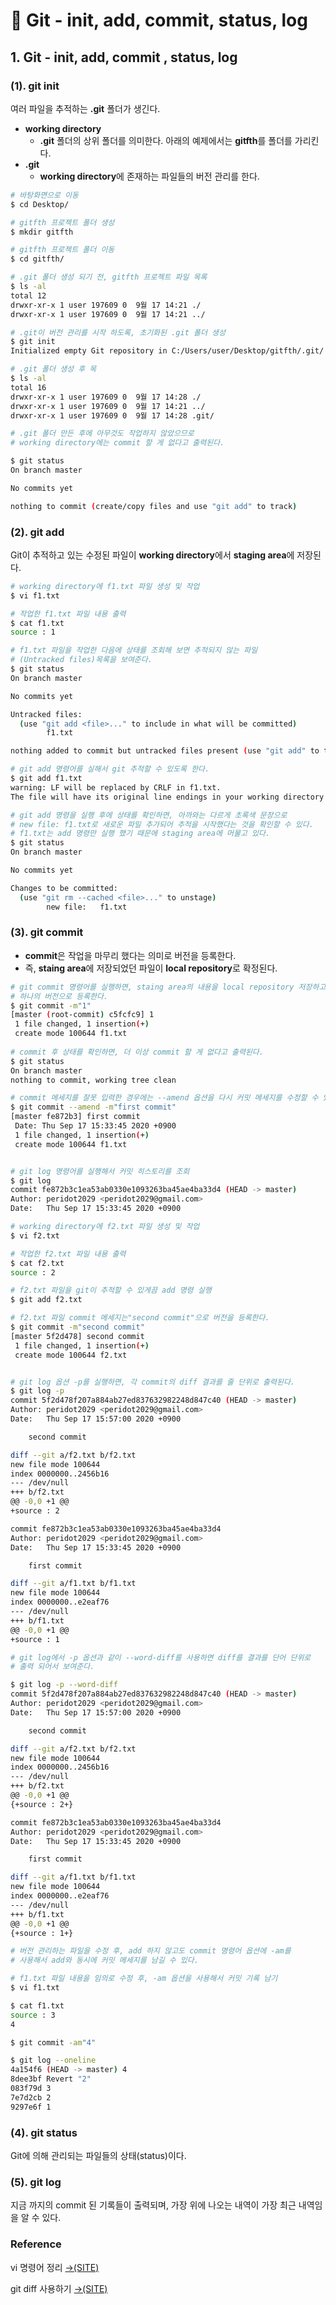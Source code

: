 # 📄 Git - init, add, commit, status, log

## 1. Git - init, add, commit , status, log

### \(1\). git init

여러 파일을 추적하는 **.git** 폴더가 생긴다. 

* **working directory**  
  *  **.git** 폴더의 상위 폴더를 의미한다. 아래의 예제에서는 **gitfth**를 폴더를 가리킨다.
* **.git**
  *   **working directory**에 존재하는 파일들의 버전 관리를 한다.

```bash
# 바탕화면으로 이동
$ cd Desktop/

# gitfth 프로젝트 폴더 생성
$ mkdir gitfth

# gitfth 프로젝트 폴더 이동
$ cd gitfth/

# .git 폴더 생성 되기 전, gitfth 프로젝트 파일 목록
$ ls -al
total 12
drwxr-xr-x 1 user 197609 0  9월 17 14:21 ./
drwxr-xr-x 1 user 197609 0  9월 17 14:21 ../

# .git이 버전 관리를 시작 하도록, 초기화된 .git 폴더 생성
$ git init
Initialized empty Git repository in C:/Users/user/Desktop/gitfth/.git/

# .git 폴더 생성 후 목
$ ls -al
total 16
drwxr-xr-x 1 user 197609 0  9월 17 14:28 ./
drwxr-xr-x 1 user 197609 0  9월 17 14:21 ../
drwxr-xr-x 1 user 197609 0  9월 17 14:28 .git/

# .git 폴더 만든 후에 아무것도 작업하지 않았으므로 
# working directory에는 commit 할 게 없다고 출력된다.

$ git status
On branch master

No commits yet

nothing to commit (create/copy files and use "git add" to track)

```

### \(2\). git add

Git이 추적하고 있는 수정된 파일이 **working directory**에서 **staging area**에 저장된다.

```bash
# working directory에 f1.txt 파일 생성 및 작업
$ vi f1.txt

# 작업한 f1.txt 파일 내용 출력
$ cat f1.txt
source : 1

# f1.txt 파일을 작업한 다음에 상태를 조회해 보면 추적되지 않는 파일
# (Untracked files)목록을 보여준다.
$ git status
On branch master

No commits yet

Untracked files:
  (use "git add <file>..." to include in what will be committed)
        f1.txt

nothing added to commit but untracked files present (use "git add" to track)

# git add 명령어를 실해서 git 추적할 수 있도록 한다.
$ git add f1.txt
warning: LF will be replaced by CRLF in f1.txt.
The file will have its original line endings in your working directory

# git add 명령을 실행 후에 상태를 확인하면, 아까와는 다르게 초록색 문장으로
# new file: f1.txt로 새로운 파일 추가되어 추적을 시작했다는 것을 확인할 수 있다.
# f1.txt는 add 명령만 실행 했기 때문에 staging area에 머물고 있다.
$ git status
On branch master

No commits yet

Changes to be committed:
  (use "git rm --cached <file>..." to unstage)
        new file:   f1.txt
```

### \(3\). git commit

* **commit**은 작업을 마무리 했다는 의미로 버전을 등록한다. 
* 즉, **staing area**에 저장되었던 파일이 **local repository**로 확정된다.

```bash
# git commit 명령어를 실행하면, staing area의 내용을 local repository 저장하고
# 하나의 버전으로 등록한다.
$ git commit -m"1"
[master (root-commit) c5fcfc9] 1
 1 file changed, 1 insertion(+)
 create mode 100644 f1.txt
 
# commit 후 상태를 확인하면, 더 이상 commit 할 게 없다고 출력된다.
$ git status
On branch master
nothing to commit, working tree clean

# commit 메세지를 잘못 입력한 경우에는 --amend 옵션을 다시 커밋 메세지를 수정할 수 있다.
$ git commit --amend -m"first commit"
[master fe872b3] first commit
 Date: Thu Sep 17 15:33:45 2020 +0900
 1 file changed, 1 insertion(+)
 create mode 100644 f1.txt


# git log 명령어를 실행해서 커밋 히스토리를 조회
$ git log
commit fe872b3c1ea53ab0330e1093263ba45ae4ba33d4 (HEAD -> master)
Author: peridot2029 <peridot2029@gmail.com>
Date:   Thu Sep 17 15:33:45 2020 +0900

# working directory에 f2.txt 파일 생성 및 작업
$ vi f2.txt

# 작업한 f2.txt 파일 내용 출력
$ cat f2.txt
source : 2

# f2.txt 파일을 git이 추적할 수 있게끔 add 명령 실행 
$ git add f2.txt

# f2.txt 파일 commit 메세지는"second commit"으로 버전을 등록한다.
$ git commit -m"second commit"
[master 5f2d478] second commit
 1 file changed, 1 insertion(+)
 create mode 100644 f2.txt


# git log 옵션 -p를 실행하면, 각 commit의 diff 결과를 줄 단위로 출력된다.
$ git log -p
commit 5f2d478f207a884ab27ed837632982248d847c40 (HEAD -> master)
Author: peridot2029 <peridot2029@gmail.com>
Date:   Thu Sep 17 15:57:00 2020 +0900

    second commit

diff --git a/f2.txt b/f2.txt
new file mode 100644
index 0000000..2456b16
--- /dev/null
+++ b/f2.txt
@@ -0,0 +1 @@
+source : 2

commit fe872b3c1ea53ab0330e1093263ba45ae4ba33d4
Author: peridot2029 <peridot2029@gmail.com>
Date:   Thu Sep 17 15:33:45 2020 +0900

    first commit

diff --git a/f1.txt b/f1.txt
new file mode 100644
index 0000000..e2eaf76
--- /dev/null
+++ b/f1.txt
@@ -0,0 +1 @@
+source : 1

# git log에서 -p 옵션과 같이 --word-diff를 사용하면 diff를 결과를 단어 단위로
# 출력 되어서 보여준다.

$ git log -p --word-diff
commit 5f2d478f207a884ab27ed837632982248d847c40 (HEAD -> master)
Author: peridot2029 <peridot2029@gmail.com>
Date:   Thu Sep 17 15:57:00 2020 +0900

    second commit

diff --git a/f2.txt b/f2.txt
new file mode 100644
index 0000000..2456b16
--- /dev/null
+++ b/f2.txt
@@ -0,0 +1 @@
{+source : 2+}

commit fe872b3c1ea53ab0330e1093263ba45ae4ba33d4
Author: peridot2029 <peridot2029@gmail.com>
Date:   Thu Sep 17 15:33:45 2020 +0900

    first commit

diff --git a/f1.txt b/f1.txt
new file mode 100644
index 0000000..e2eaf76
--- /dev/null
+++ b/f1.txt
@@ -0,0 +1 @@
{+source : 1+}
```

```bash
# 버전 관리하는 파일을 수정 후, add 하지 않고도 commit 명령어 옵션에 -am를
# 사용해서 add와 동시에 커밋 메세지를 남길 수 있다.

# f1.txt 파일 내용을 임의로 수정 후, -am 옵션을 사용해서 커밋 기록 남기
$ vi f1.txt 

$ cat f1.txt
source : 3
4

$ git commit -am"4"

$ git log --oneline
4a154f6 (HEAD -> master) 4
8dee3bf Revert "2"
083f79d 3
7e7d2cb 2
9297e6f 1
```

### \(4\). git status

Git에 의해 관리되는 파일들의 상태\(status\)이다.

### \(5\). git log

지금 까지의 commit 된 기록들이 출력되며, 가장 위에 나오는 내역이 가장 최근 내역임을 알 수 있다.

### Reference <a id="reference"></a>

vi 명령어 정리 [ →\(SITE\)](https://blockdmask.tistory.com/25)

git diff 사용하기 [→\(SITE\)](http://hochulshin.com/git-diff/)





